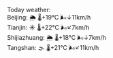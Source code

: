 Today weather:  
Beijing: 🌦 🌡️+19°C 🌬️↓11km/h  
Tianjin: ☀️ 🌡️+22°C 🌬️↙7km/h  
Shijiazhuang: 🌦 🌡️+18°C 🌬️↓7km/h  
Tangshan: 🌫  🌡️+21°C 🌬️↙11km/h  
